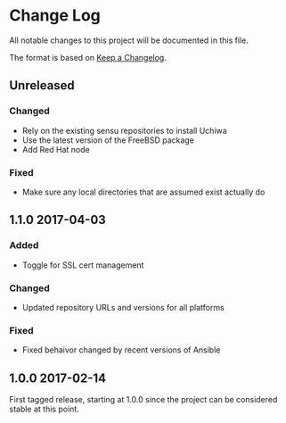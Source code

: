 # Change Log
All notable changes to this project will be documented in this file.

The format is based on [Keep a Changelog](http://keepachangelog.com/).

## Unreleased
### Changed
- Rely on the existing sensu repositories to install Uchiwa
- Use the latest version of the FreeBSD package
- Add Red Hat node

### Fixed
- Make sure any local directories that are assumed exist actually do

## 1.1.0 2017-04-03
### Added
- Toggle for SSL cert management

### Changed
- Updated repository URLs and versions for all platforms

### Fixed
- Fixed behaivor changed by recent versions of Ansible

## 1.0.0 2017-02-14

First tagged release, starting at 1.0.0 since the project can be considered stable at this point.

